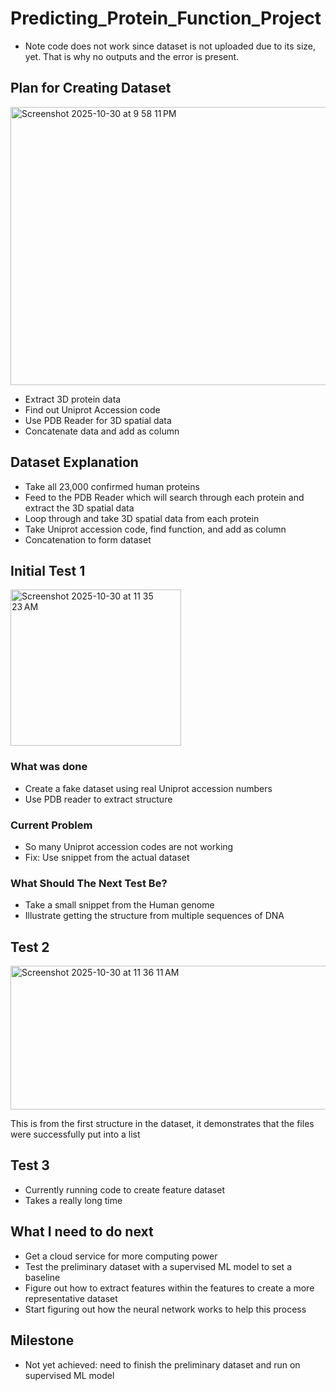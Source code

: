 # Predicting_Protein_Function_Project
- Note code does not work since dataset is not uploaded due to its size, yet. That is why no outputs and the error is present.

## Plan for Creating Dataset
<img width="606" height="445" alt="Screenshot 2025-10-30 at 9 58 11 PM" src="https://github.com/user-attachments/assets/ed99526b-d9be-4a0e-8906-6287a5c85bc3" />

- Extract 3D protein data
- Find out Uniprot Accession code
- Use PDB Reader for 3D spatial data
- Concatenate data and add as column

## Dataset Explanation

- Take all 23,000 confirmed human proteins
- Feed to the PDB Reader which will search through each protein and extract the 3D spatial data
- Loop through and take 3D spatial data from each protein
- Take Uniprot accession code, find function, and add as column
- Concatenation to form dataset

## Initial Test 1
<img width="273" height="250" alt="Screenshot 2025-10-30 at 11 35 23 AM" src="https://github.com/user-attachments/assets/b96497f3-65f0-42b9-b779-e9e5ebe68e9a" />


### What was done
- Create a fake dataset using real Uniprot accession numbers
- Use PDB reader to extract structure

### Current Problem
- So many Uniprot accession codes are not working
- Fix: Use snippet from the actual dataset

### What Should The Next Test Be?
- Take a small snippet from the Human genome
- Illustrate getting the structure from multiple sequences of DNA

## Test 2
<img width="596" height="230" alt="Screenshot 2025-10-30 at 11 36 11 AM" src="https://github.com/user-attachments/assets/970b501d-b50c-4771-a8c2-06a3c3a43292" />


This is from the first structure in the dataset, it demonstrates that the files were successfully put into a list

## Test 3

- Currently running code to create feature dataset
- Takes a really long time

## What I need to do next

- Get a cloud service for more computing power
- Test the preliminary dataset with a supervised ML model to set a baseline
- Figure out how to extract features within the features to create a more representative dataset
- Start figuring out how the neural network works to help this process

## Milestone

- Not yet achieved: need to finish the preliminary dataset and run on supervised ML model

